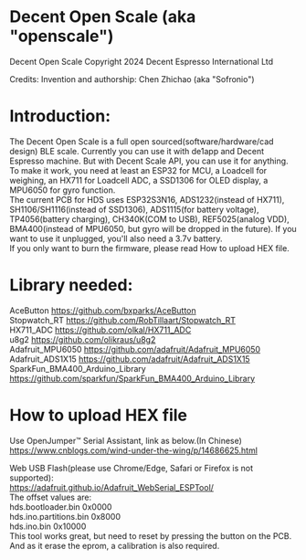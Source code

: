 # Decent Open Scale (aka "openscale")
Decent Open Scale
Copyright 2024 Decent Espresso International Ltd

Credits:
Invention and authorship: Chen Zhichao (aka "Sofronio")

# Introduction:
The Decent Open Scale is a full open sourced(software/hardware/cad design) BLE scale. Currently you can use it with de1app and Decent Espresso machine. But with Decent Scale API, you can use it for anything.<br />
To make it work, you need at least an ESP32 for MCU, a Loadcell for weighing, an HX711 for Loadcell ADC, a SSD1306 for OLED display, a MPU6050 for gyro function.<br />
The current PCB for HDS uses ESP32S3N16, ADS1232(instead of HX711), SH1106/SH1116(instead of SSD1306), ADS1115(for battery voltage), TP4056(battery charging), CH340K(COM to USB), REF5025(analog VDD), BMA400(instead of MPU6050, but gyro will be dropped in the future).
If you want to use it unplugged, you'll also need a 3.7v battery.<br />
If you only want to burn the firmware, please read How to upload HEX file.<br />

# Library needed:
AceButton https://github.com/bxparks/AceButton <br />
Stopwatch_RT https://github.com/RobTillaart/Stopwatch_RT <br />
HX711_ADC https://github.com/olkal/HX711_ADC <br />
u8g2 https://github.com/olikraus/u8g2 <br />
Adafruit_MPU6050 https://github.com/adafruit/Adafruit_MPU6050 <br />
Adafruit_ADS1X15 https://github.com/adafruit/Adafruit_ADS1X15 <br />
SparkFun_BMA400_Arduino_Library https://github.com/sparkfun/SparkFun_BMA400_Arduino_Library <br />

# How to upload HEX file
Use OpenJumper™ Serial Assistant, link as below.(In Chinese)<br />
https://www.cnblogs.com/wind-under-the-wing/p/14686625.html <br />

Web USB Flash(please use Chrome/Edge, Safari or Firefox is not supported):<br />
https://adafruit.github.io/Adafruit_WebSerial_ESPTool/ <br />
The offset values are:<br />
hds.bootloader.bin 0x0000<br />
hds.ino.partitions.bin 0x8000<br />
hds.ino.bin 0x10000<br />
This tool works great, but need to reset by pressing the button on the PCB.<br />
And as it erase the eprom, a calibration is also required.<br />
